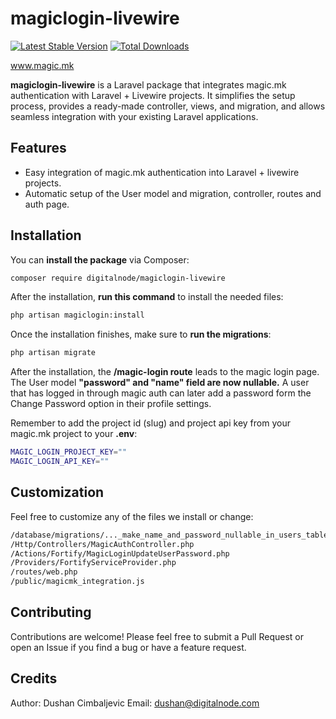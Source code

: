 # magiclogin-livewire

<a href="https://packagist.org/packages/digitalnode/magiclogin-livewire"><img src="https://img.shields.io/packagist/v/digitalnode/magiclogin-livewire" alt="Latest Stable Version"></a>
<a href="https://packagist.org/packages/digitalnode/magiclogin-livewire"><img src="https://img.shields.io/packagist/dt/digitalnode/magiclogin-livewire" alt="Total Downloads"></a>

<a href="https://magic.mk">www.magic.mk</a>

**magiclogin-livewire** is a Laravel package that integrates magic.mk authentication with Laravel + Livewire
projects. It simplifies the setup process, provides a ready-made controller, views, and migration, and allows seamless
integration with your existing Laravel applications.

## Features

- Easy integration of magic.mk authentication into Laravel + livewire projects.
- Automatic setup of the User model and migration, controller, routes and auth page.

## Installation

You can **install the package** via Composer:

```bash
composer require digitalnode/magiclogin-livewire
```

After the installation, **run this command** to install the needed files:

```bash
php artisan magiclogin:install
```

Once the installation finishes, make sure to **run the migrations**:

```bash
php artisan migrate
```

After the installation, the **/magic-login route** leads to the magic login page.
The User model **"password" and "name" field are now nullable.**
A user that has logged in through magic auth can later add a password form the Change Password option in their profile
settings.

Remember to add the project id (slug) and project api key from your magic.mk project to your **.env**:

```bash
MAGIC_LOGIN_PROJECT_KEY=""
MAGIC_LOGIN_API_KEY=""
```

## Customization

Feel free to customize any of the files we install or change:

```bash
/database/migrations/..._make_name_and_password_nullable_in_users_table.php
/Http/Controllers/MagicAuthController.php
/Actions/Fortify/MagicLoginUpdateUserPassword.php
/Providers/FortifyServiceProvider.php
/routes/web.php
/public/magicmk_integration.js
```

## Contributing

Contributions are welcome!
Please feel free to submit a Pull Request or open an Issue if you find a bug or have a feature request.

## Credits

Author: Dushan Cimbaljevic
Email: dushan@digitalnode.com
